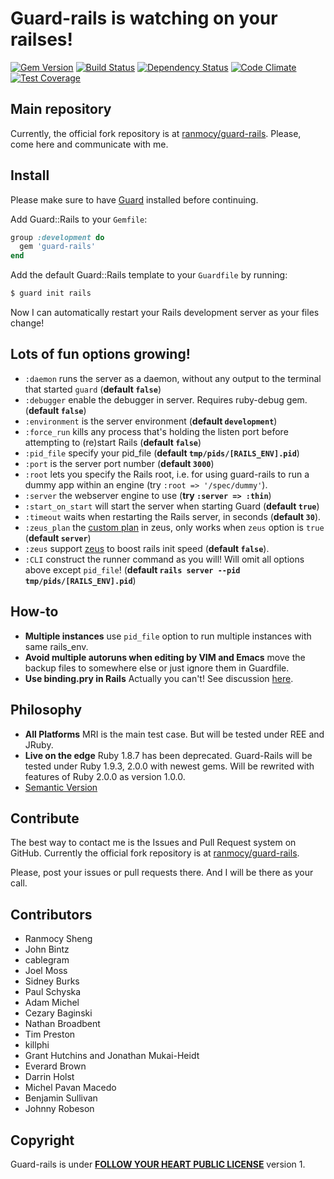 # Guard-rails is watching on your railses!

[![Gem Version](https://badge.fury.io/rb/guard-rails.png)](http://badge.fury.io/rb/guard-rails)
[![Build Status](https://travis-ci.org/ranmocy/guard-rails.png)](https://travis-ci.org/ranmocy/guard-rails)
[![Dependency Status](https://gemnasium.com/ranmocy/guard-rails.png)](https://gemnasium.com/ranmocy/guard-rails)
[![Code Climate](https://codeclimate.com/github/ranmocy/guard-rails.png)](https://codeclimate.com/github/ranmocy/guard-rails)
[![Test Coverage](https://codeclimate.com/github/ranmocy/guard-rails/badges/coverage.svg)](https://codeclimate.com/github/ranmocy/guard-rails)

## Main repository
Currently, the official fork repository is at [ranmocy/guard-rails][ranmocy-guard-rails].
Please, come here and communicate with me.

## Install

Please make sure to have [Guard][guard] installed before continuing.

Add Guard::Rails to your `Gemfile`:

```ruby
group :development do
  gem 'guard-rails'
end
```

Add the default Guard::Rails template to your `Guardfile` by running:

```bash
$ guard init rails
```

Now I can automatically restart your Rails development server as your files change!

## Lots of fun options growing!

* `:daemon` runs the server as a daemon, without any output to the terminal that started `guard` (**default `false`**)
* `:debugger` enable the debugger in server. Requires ruby-debug gem. (**default `false`**)
* `:environment` is the server environment (**default `development`**)
* `:force_run` kills any process that's holding the listen port before attempting to (re)start Rails (**default `false`**)
* `:pid_file` specify your pid\_file (**default `tmp/pids/[RAILS_ENV].pid`**)
* `:port` is the server port number (**default `3000`**)
* `:root` lets you specify the Rails root, i.e. for using guard-rails to run a dummy app within an engine (try `:root => '/spec/dummy'`).
* `:server` the webserver engine to use (**try `:server => :thin`**)
* `:start_on_start` will start the server when starting Guard (**default `true`**)
* `:timeout` waits when restarting the Rails server, in seconds (**default `30`**).
* `:zeus_plan` the [custom plan][zeus-custom-plan] in zeus, only works when `zeus` option is `true` (**default `server`**)
* `:zeus` support [zeus][zeus] to boost rails init speed (**default `false`**).
* `:CLI` construct the runner command as you will! Will omit all options above except `pid_file`! (**default `rails server --pid tmp/pids/[RAILS_ENV].pid`**)

## How-to

* **Multiple instances** use `pid_file` option to run multiple instances with same rails\_env.
* **Avoid multiple autoruns when editing by VIM and Emacs** move the backup files to somewhere else or just ignore them in Guardfile.
* **Use binding.pry in Rails** Actually you can't! See discussion [here](https://github.com/ranmocy/guard-rails/issues/24).

## Philosophy

* **All Platforms** MRI is the main test case. But will be tested under REE and JRuby.
* **Live on the edge** Ruby 1.8.7 has been deprecated. Guard-Rails will be tested under Ruby 1.9.3, 2.0.0 with newest gems. Will be rewrited with features of Ruby 2.0.0 as version 1.0.0.
* [Semantic Version](http://semver.org/)

## Contribute

The best way to contact me is the Issues and Pull Request system on GitHub.
Currently the official fork repository is at [ranmocy/guard-rails][ranmocy-guard-rails].

Please, post your issues or pull requests there.
And I will be there as your call.

## Contributors

* Ranmocy Sheng
* John Bintz
* cablegram
* Joel Moss
* Sidney Burks
* Paul Schyska
* Adam Michel
* Cezary Baginski
* Nathan Broadbent
* Tim Preston
* killphi
* Grant Hutchins and Jonathan Mukai-Heidt
* Everard Brown
* Darrin Holst
* Michel Pavan Macedo
* Benjamin Sullivan
* Johnny Robeson

## Copyright

Guard-rails is under **[FOLLOW YOUR HEART PUBLIC LICENSE][FYHPL]** version 1.

[ranmocy-guard-rails]: http://github.com/ranmocy/guard-rails
[guard]: https://github.com/guard/guard
[zeus]: https://github.com/burke/zeus
[zeus-custom-plan]: https://github.com/burke/zeus/blob/master/docs/ruby/modifying.md
[FYHPL]: http://ranmocy.info/piece/FYHPL.txt
